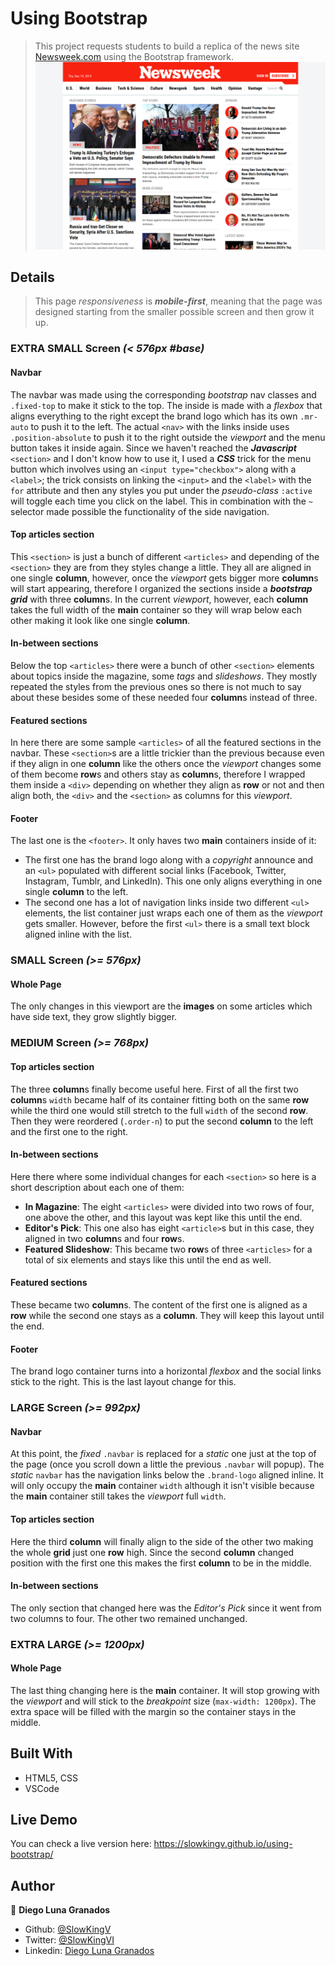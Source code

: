 # Using Bootstrap
> This project requests students to build a replica of the news site [Newsweek.com](newsweek.com) using the Bootstrap framework.
![screenshot](assets/img/screenshot.png)

## Details
> This page *responsiveness* is ***mobile-first***, meaning that the page was designed starting from the smaller possible screen and then grow it up.

### EXTRA SMALL Screen *(< 576px #base)*
#### Navbar
The navbar was made using the corresponding *bootstrap* nav classes and `.fixed-top` to make it stick to the top. The inside is made with a *flexbox* that aligns everything to the right except the brand logo which has its own `.mr-auto` to push it to the left.
The actual `<nav>` with the links inside uses `.position-absolute` to push it to the right outside the *viewport* and the menu button takes it inside again. Since we haven't reached the ***Javascript*** `<section>` and I don't know how to use it, I used a ***CSS*** trick for the menu button which involves using an `<input type="checkbox">` along with a `<label>`; the trick consists on linking the `<input>` and the `<label>` with the `for` attribute and then any styles you put under the *pseudo-class* `:active` will toggle each time you click on the label. This in combination with the `~` selector made possible the functionality of the side navigation.

#### Top articles section
This `<section>` is just a bunch of different `<articles>` and depending of the `<section>` they are from they styles change a little. They all are aligned in one single **column**, however, once the *viewport* gets bigger more **column**s will start appearing, therefore I organized the sections inside a ***bootstrap grid*** with three **column**s. In the current *viewport*, however, each **column** takes the full width of the **main** container so they will wrap below each other making it look like one single **column**.

#### In-between sections
Below the top `<articles>` there were a bunch of other `<section>` elements about topics inside the magazine, some *tags* and *slideshows*. They mostly repeated the styles from the previous ones so there is not much to say about these besides some of these needed four **column**s instead of three.

#### Featured sections
In here there are some sample `<articles>` of all the featured sections in the navbar. These `<section>`s are a little trickier than the previous because even if they align in one **column** like the others once the *viewport* changes some of them become **row**s and others stay as **column**s, therefore I wrapped them inside a `<div>` depending on whether they align as **row** or not and then align both, the `<div>` and the `<section>` as columns for this *viewport*.

#### Footer
The last one is the `<footer>`. It only haves two **main** containers inside of it:
- The first one has the brand logo along with a *copyright* announce and an `<ul>` populated with different social links (Facebook, Twitter, Instagram, Tumblr, and LinkedIn). This one only aligns everything in one single **column** to the left.
- The second one has a lot of navigation links inside two different `<ul>` elements, the list container just wraps each one of them as the *viewport* gets smaller. However, before the first `<ul>` there is a small text block aligned inline with the list.

### SMALL Screen *(>= 576px)*
#### Whole Page
The only changes in this viewport are the **images** on some articles which have side text, they grow slightly bigger.

### MEDIUM Screen *(>= 768px)*
#### Top articles section
The three **column**s finally become useful here. First of all the first two **column**s `width` became half of its container fitting both on the same **row** while the third one would still stretch to the full `width` of the second **row**. Then they were reordered (`.order-n`) to put the second **column** to the left and the first one to the right.

#### In-between sections
Here there where some individual changes for each `<section>` so here is a short description about each one of them:
- **In Magazine**: The eight `<articles>` were divided into two rows of four, one above the other, and this layout was kept like this until the end.
- **Editor's Pick**: This one also has eight `<article>`s but in this case, they aligned in two **column**s and four **row**s.
- **Featured Slideshow**: This became two **row**s of three `<articles>` for a total of six elements and stays like this until the end as well.

#### Featured sections
These became two **column**s. The content of the first one is aligned as a **row** while the second one stays as a **column**. They will keep this layout until the end.

#### Footer
The brand logo container turns into a horizontal *flexbox* and the social links stick to the right. This is the last layout change for this.

### LARGE Screen *(>= 992px)*
#### Navbar
At this point, the *fixed* `.navbar` is replaced for a *static* one just at the top of the page (once you scroll down a little the previous `.navbar` will popup). The *static* `navbar` has the navigation links below the `.brand-logo` aligned inline. It will only occupy the **main** container `width` although it isn't visible because the **main** container still takes the *viewport* full `width`.

#### Top articles section
Here the third **column** will finally align to the side of the other two making the whole **grid** just one **row** high. Since the second **column** changed position with the first one this makes the first **column** to be in the middle.

#### In-between sections
The only section that changed here was the *Editor's Pick* since it went from two columns to four. The other two remained unchanged.

### EXTRA LARGE *(>= 1200px)*
#### Whole Page
The last thing changing here is the **main** container. It will stop growing with the *viewport* and will stick to the *breakpoint* size (`max-width: 1200px`). The extra space will be filled with the margin so the container stays in the middle.

## Built With
- HTML5, CSS
- VSCode

## Live Demo
You can check a live version here: https://slowkingv.github.io/using-bootstrap/

## Author

👤 **Diego Luna Granados**
- Github: [@SlowKingV](https://github.com/SlowKingV)
- Twitter: [@SlowKingVI](https://twitter.com/SlowKingVI)
- Linkedin: [Diego Luna Granados](https://www.linkedin.com/in/diego-luna-granados-64007b197/)
